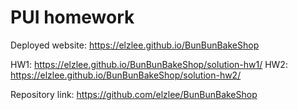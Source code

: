 # PUI homework

Deployed website: https://elzlee.github.io/BunBunBakeShop

HW1: https://elzlee.github.io/BunBunBakeShop/solution-hw1/
HW2: https://elzlee.github.io/BunBunBakeShop/solution-hw2/

Repository link: https://github.com/elzlee/BunBunBakeShop
